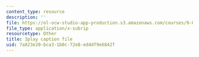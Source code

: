 ```yaml
---
content_type: resource
description: ''
file: https://ol-ocw-studio-app-production.s3.amazonaws.com/courses/9-00-introduction-to-psychology-fall-2004/7a823e20bca31b0c72e8ed4df9e6842f_10492.srt
file_type: application/x-subrip
resourcetype: Other
title: 3play caption file
uid: 7a823e20-bca3-1b0c-72e8-ed4df9e6842f
---
```

